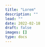 ```yaml
---
title: "Lorem"
description: ""
lead: ""
date: 2022-02-18
draft: false
images: []
type: docs
---
```

